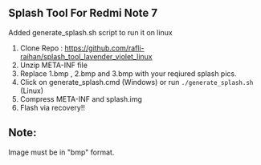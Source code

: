 ## Splash Tool For Redmi Note 7

Added generate_splash.sh script to run it on linux

1. Clone Repo : https://github.com/rafli-raihan/splash_tool_lavender_violet_linux
2. Unzip META-INF file
3. Replace 1.bmp , 2.bmp and 3.bmp with your reqiured splash pics.
4. Click on generate_splash.cmd (Windows) or run ``./generate_splash.sh`` (Linux)
5. Compress META-INF and splash.img
6. Flash via recovery!!

## Note:
Image must be in "bmp" format.


